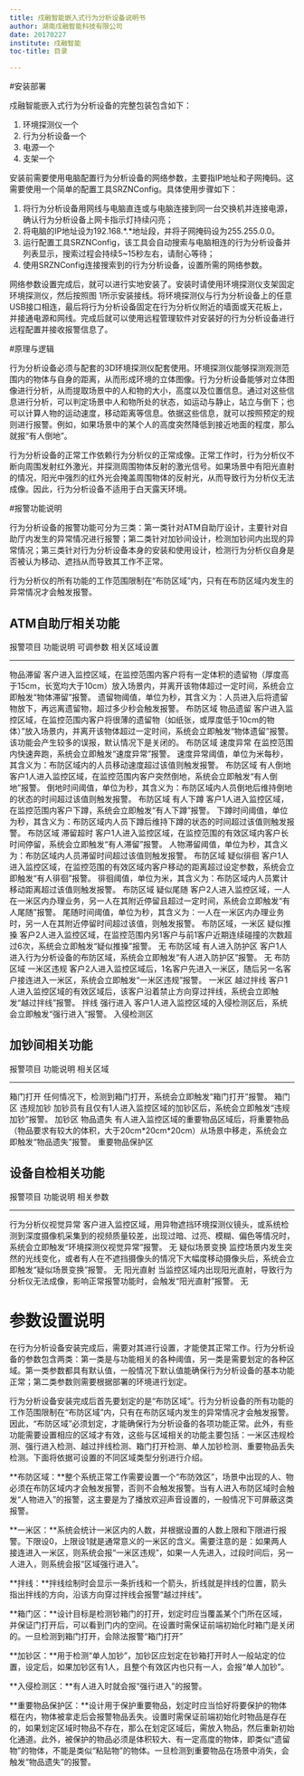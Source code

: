```yaml
---
title: 戍融智能嵌入式行为分析设备说明书
author: 湖南戍融智能科技有限公司
date: 20170227
institute: 戍融智能 
toc-title: 目录

---
```



#安装部署

戍融智能嵌入式行为分析设备的完整包装包含如下：
1. 环境探测仪一个
2. 行为分析设备一个
3. 电源一个
4. 支架一个

安装前需要使用电脑配置行为分析设备的网络参数，主要指IP地址和子网掩码。这需要使用一个简单的配置工具SRZNConfig。具体使用步骤如下：

1. 将行为分析设备用网线与电脑直连或与电脑连接到同一台交换机并连接电源，确认行为分析设备上网卡指示灯持续闪亮；
2. 将电脑的IP地址设为192.168.\*.\*地址段，并将子网掩码设为255.255.0.0。
3. 运行配置工具SRZNConfig，该工具会自动搜索与电脑相连的行为分析设备并列表显示，搜索过程会持续5\~15秒左右，请耐心等待；
4. 使用SRZNConfig连接搜索到的行为分析设备，设置所需的网络参数。

网络参数设置完成后，就可以进行实地安装了。安装时请使用环境探测仪支架固定环境探测仪，然后按照图
1所示安装接线。将环境探测仪与行为分析设备上的任意USB接口相连，最后将行为分析设备固定在行为分析仪附近的墙面或天花板上，并接通电源和网线。完成后就可以使用远程管理软件对安装好的行为分析设备进行远程配置并接收报警信息了。


#原理与逻辑

行为分析设备必须与配套的3D环境探测仪配套使用。环境探测仪能够探测观测范围内的物体与自身的距离，从而形成环境的立体图像。行为分析设备能够对立体图像进行分析，从而提取场景中的人和物的大小，高度以及位置信息。通过对这些信息进行分析，可以判定场景中人和物所处的状态，如运动与静止，站立与倒下；也可以计算人物的运动速度，移动距离等信息。依据这些信息，就可以按照预定的规则进行报警。例如，如果场景中的某个人的高度突然降低到接近地面的程度，那么就报“有人倒地”。

行为分析设备的正常工作依赖行为分析仪的正常成像。正常工作时，行为分析仪不断向周围发射红外激光，并探测周围物体反射的激光信号。如果场景中有阳光直射的情况，阳光中强烈的红外光会掩盖周围物体的反射光，从而导致行为分析仪无法成像。因此，行为分析设备不适用于白天露天环境。

#报警功能说明

行为分析设备的报警功能可分为三类：第一类针对ATM自助厅设计，主要针对自助厅内发生的异常情况进行报警；第二类针对加钞间设计，检测加钞间内出现的异常情况；第三类针对行为分析设备本身的安装和使用设计，检测行为分析仪自身是否被认为移动、遮挡从而导致其工作不正常。

行为分析仪的所有功能的工作范围限制在“布防区域”内，只有在布防区域内发生的异常情况才会触发报警。

ATM自助厅相关功能
-----------------

  报警项目         功能说明                                                                                                                                                                                            可调参数                                                                                                   相关区域设置
  ---------------- --------------------------------------------------------------------------------------------------------------------------------------------------------------------------------------------------- ---------------------------------------------------------------------------------------------------------- ------------------
  物品滞留         客户进入监控区域，在监控范围内客户将有一定体积的遗留物（厚度高于15cm，长宽均大于10cm）放入场景内，并离开该物体超过一定时间，系统会立即触发“物体滞留”报警。                                          遗留物阈值，单位为秒，其含义为：人员进入后将遗留物放下，再远离遗留物，超过多少秒会触发报警。               布防区域
  物品遗留         客户进入监控区域，在监控范围内客户将很薄的遗留物（如纸张，或厚度低于10cm的物体）”放入场景内，并离开该物体超过一定时间，系统会立即触发“物体遗留”报警。该功能会产生较多的误报，默认情况下是关闭的。                                                                                                              布防区域
  速度异常         在监控范围内快速奔跑，系统会立即触发“速度异常”报警。                                                                                                                                                速度异常阈值，单位为米每秒，其含义为：布防区域内的人员移动速度超过该值则触发报警。                         布防区域
  有人倒地         客户1人进入监控区域，在监控范围内客户突然倒地，系统会立即触发“有人倒地”报警。                                                                                                                       倒地时间阈值，单位为秒，其含义为：布防区域内人员倒地后维持倒地的状态的时间超过该值则触发报警。             布防区域
  有人下蹲         客户1人进入监控区域，在监控范围内客户下蹲，系统会立即触发“有人下蹲”报警。                                                                                                                           下蹲时间阈值，单位为秒，其含义为：布防区域内人员下蹲后维持下蹲的状态的时间超过该值则触发报警。             布防区域
  滞留超时         客户1人进入监控区域，在监控范围的有效区域内客户长时间停留，系统会立即触发“有人滞留”报警。                                                                                                           人物滞留阈值，单位为秒，其含义为：布防区域内人员滞留时间超过该值则触发报警。                               布防区域
  疑似徘徊         客户1人进入监控区域，在监控范围的有效区域内客户移动的距离超过设定参数，系统会立即触发“有人徘徊”报警。                                                                                               徘徊阈值，单位为米，其含义为：布防区域内人员累计移动距离超过该值则触发报警。                               布防区域
  疑似尾随         客户2人进入监控区域，一人在一米区内办理业务，另一人在其附近停留且超过一定时间，系统会立即触发“有人尾随”报警。                                                                                       尾随时间阈值，单位为秒，其含义为：一人在一米区内办理业务时，另一人在其附近停留时间超过该值，则触发报警。   布防区域，一米区
  疑似推搡         客户2人进入监控区域，在监控范围内另1客户与前1客户近期连续碰撞的次数超过6次，系统会立即触发“疑似推搡”报警。                                                                                          无                                                                                                         布防区域
  有人进入防护区   客户1人进入行为分析设备的布防区域，系统会立即触发“有人进入防护区”报警。                                                                                                                             无                                                                                                         布防区域
  一米区违规       客户2人进入监控区域后，1名客户先进入一米区，随后另一名客户接连进入一米区，系统会立即触发“一米区违规”报警。                                                                                                                                                                                                     一米区
  越过拌线         客户1人进入监控区域的有效区域后，该客户沿着禁止方向穿过拌线，系统会立即触发“越过拌线”报警。                                                                                                                                                                                                                    拌线
  强行进入         客户1人进入监控区域的入侵检测区后，系统会立即触发“强行进入”报警。                                                                                                                                                                                                                                              入侵检测区

加钞间相关功能
--------------

  报警项目   功能说明                                                                                                                                 相关区域
  ---------- ---------------------------------------------------------------------------------------------------------------------------------------- ----------------
  箱门打开   任何情况下，检测到箱门打开，系统会立即触发“箱门打开”报警。                                                                               箱门区
  违规加钞   加钞员有且仅有1人进入监控区域的加钞区后，系统会立即触发“违规加钞”报警。                                                                  加钞区
  物品遗失   有人进入监控区域的重要物品区域后，将重要物品（物品要求有较大的体积，大于20cm\*20cm\*20cm）从场景中移走，系统会立即触发“物品遗失”报警。   重要物品保护区

设备自检相关功能
----------------

  报警项目             功能说明                                                                                                                                                               相关参数
  -------------------- ---------------------------------------------------------------------------------------------------------------------------------------------------------------------- ----------
  行为分析仪视觉异常   客户进入监控区域，用异物遮挡环境探测仪镜头，或系统检测到深度摄像机采集到的视频质量较差，出现过暗、过亮、模糊、偏色等情况时，系统会立即触发“环境探测仪视觉异常”报警。   无
  疑似场景变换         监控场景内发生突然的光线变化，或者有人在不遮挡摄像头的情况下大幅度移动摄像头后，系统会立即触发“疑似场景变换”报警。                                                     无
  阳光直射             当监控区域内出现阳光直射，导致行为分析仪无法成像，影响正常报警功能时，会触发“阳光直射”报警。                                                                           无

参数设置说明
============

在行为分析设备安装完成后，需要对其进行设置，才能使其正常工作。行为分析设备的参数包含两类：第一类是与功能相关的各种阈值，另一类是需要划定的各种区域。第一类参数都具有默认值，一般情况下默认值能确保行为分析设备的基本功能正常；第二类参数则需要根据部署的环境进行划定。

行为分析设备安装完成后首先要划定的是“布防区域”。行为分析设备的所有功能的工作范围限制在“布防区域”内，只有在布防区域内发生的异常情况才会触发报警。因此，“布防区域”必须划定，才能确保行为分析设备的各项功能正常。此外，有些功能需要设置相应的区域才有效，这些与区域相关的功能主要包括：一米区违规检测、强行进入检测、越过拌线检测、箱门打开检测、单人加钞检测、重要物品丢失检测。下面将依据可设置的不同区域类型分别进行介绍。

**布防区域：**整个系统正常工作需要设置一个“布防效区”，场景中出现的人、物必须在布防区域内才会触发报警，否则不会触发报警。当有人进入布防区域时会触发“人物进入”的报警，这主要是为了播放欢迎声音设置的，一般情况下可屏蔽这类报警。

**一米区：**系统会统计一米区内的人数，并根据设置的人数上限和下限进行报警。下限设0，上限设1就是通常意义的一米区的含义。需要注意的是：如果两人接连进入一米区，则系统会报“一米区违规”，如果一人先进入，过段时间后，另一人进入，则系统会报“区域强行进入”。

**拌线：**拌线绘制时会显示一条折线和一个箭头，折线就是拌线的位置，箭头指出拌线的方向，沿该方向穿过拌线会报警“越过拌线”。

**箱门区：**设计目标是检测钞箱门的打开，划定时应当覆盖某个门所在区域，并保证门打开后，可以看到门内的空间。在设置时需保证前端初始化时箱门是关闭的。一旦检测到箱门打开，会除法报警“箱门打开”

**加钞区：**用于检测“单人加钞”，加钞区应划定在钞箱打开时人一般站定的位置，设定后，如果加钞区有1人，且整个有效区内也只有一人，会报“单人加钞”。

**入侵检测区：**有人进入时就会报“强行进入”的报警。

**重要物品保护区：**设计用于保护重要物品，划定时应当恰好将要保护的物体框在内，物体被拿走后会报警物品丢失。设置时需保证前端初始化时物品是存在的，如果划定区域时物品不存在，那么在划定区域后，需放入物品，然后重新初始化通道。此外，被保护的物品必须是体积较大、有一定高度的物体，即类似“遗留物”的物体，不能是类似“粘贴物”的物体。一旦检测到重要物品在场景中消失，会触发“物品遗失”的报警。
